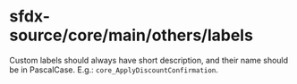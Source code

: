 # sfdx-source/core/main/others/labels
Custom labels should always have short description, and their name should be in PascalCase. E.g.: `core_ApplyDiscountConfirmation`.